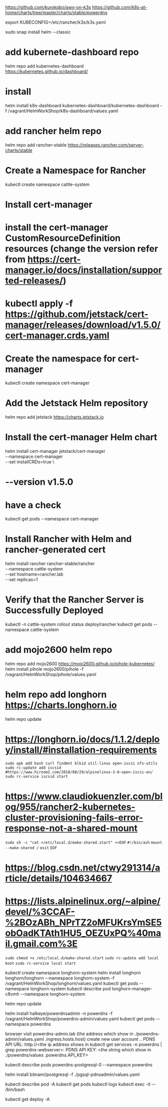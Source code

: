 https://github.com/kurokobo/awx-on-k3s
https://github.com/k8s-at-home/charts/tree/master/charts/stable/powerdns

export KUBECONFIG=/etc/rancher/k3s/k3s.yaml


sudo snap install helm --classic

# add kubernete-dashboard repo
helm repo add kubernetes-dashboard https://kubernetes.github.io/dashboard/
# install
helm install k8s-dashboard kubernetes-dashboard/kubernetes-dashboard -f /vagrant/HelmWorkShop/k8s-dashboard/values.yaml


# add rancher helm repo
helm repo add rancher-stable https://releases.rancher.com/server-charts/stable

# Create a Namespace for Rancher
kubectl create namespace cattle-system

# Install cert-manager
# install the cert-manager CustomResourceDefinition resources (change the version refer from https://cert-manager.io/docs/installation/supported-releases/)
# kubectl apply -f https://github.com/jetstack/cert-manager/releases/download/v1.5.0/cert-manager.crds.yaml
# Create the namespace for cert-manager
kubectl create namespace cert-manager
# Add the Jetstack Helm repository
helm repo add jetstack https://charts.jetstack.io
# Install the cert-manager Helm chart
helm install cert-manager jetstack/cert-manager \
  --namespace cert-manager \
  --set installCRDs=true \
  # --version v1.5.0 
# have a check
kubectl get pods --namespace cert-manager

# Install Rancher with Helm and rancher-generated cert
helm install rancher rancher-stable/rancher \
  --namespace cattle-system \
  --set hostname=rancher.lab \
  --set replicas=1
# Verify that the Rancher Server is Successfully Deployed
kubectl -n cattle-system rollout status deploy/rancher
kubectl get pods --namespace cattle-system

# add mojo2600 helm repo
helm repo add mojo2600 https://mojo2600.github.io/pihole-kubernetes/
helm install pihole mojo2600/pihole -f /vagrant/HelmWorkShop/pihole/values.yaml

<!-- # add bitnami helm repo 
helm repo add bitnami https://charts.bitnami.com/bitnami
# create pgsql namespace
kubectl create namespace pgsql
# install postgresql
helm install postgresql bitnami/postgresql --namespace pgsql -f /vagrant/HelmWorkShop/postgresql/values.yaml
kubectl get pods --namespace pgsql -->

<!-- # add runix helm repo 
helm repo add runix https://helm.runix.net
# install pgadmin
helm install pgadmin runix/pgadmin4 --namespace pgsql -f /vagrant/HelmWorkShop/pgadmin/values.yaml
kubectl describe pgadmin-pgadmin4-bf884f4c8-n59c2  --namespace pgsql -->

<!-- # create powerdns namespace
kubectl create namespace powerdns

# add k8s at home helm repo
helm repo add k8s-at-home https://k8s-at-home.com/charts/
# install powerdns 
helm install powerdns k8s-at-home/powerdns --namespace powerdns -f /vagrant/HelmWorkShop/powerdns/values-k8s-at-home.yaml


kubectl get pods --namespace powerdns
kubectl describe pod powerdns-598454f648-kgr5v -n powerdns


kubectl exec --stdin --tty powerdns-postgresql-0 -n powerdns -- /bin/bash
createdb -h localhost -p 5432 -U pdns pdns_admin
psql -U pdns
\l

https://doc.powerdns.com/authoritative/dnsupdate.html

# add halkeye helm repo
helm repo add halkeye https://halkeye.github.io/helm-charts/
# install powerdns-admin
helm install powerdnsadmin halkeye/powerdnsadmin -n powerdns -f /vagrant/HelmWorkShop/powerdns-admin/values.yaml
kubectl logs powerdnsadmin-86b467cf97-84p24  -n powerdns

helm repo add k8s-at-home https://k8s-at-home.com/charts/
helm repo add bitnami https://charts.bitnami.com/bitnami -->

# helm repo add longhorn https://charts.longhorn.io

helm repo update

# https://longhorn.io/docs/1.1.2/deploy/install/#installation-requirements
`sudo apk add bash curl findmnt blkid util-linux open-iscsi nfs-utils`
`sudo rc-update add iscsid #https://www.hiroom2.com/2018/08/29/alpinelinux-3-8-open-iscsi-en/`
`sudo rc-service iscsid start`

# https://www.claudiokuenzler.com/blog/955/rancher2-kubernetes-cluster-provisioning-fails-error-response-not-a-shared-mount
`sudo sh -c "cat >/etc/local.d/make-shared.start" <<EOF`
`#!/bin/ash`
`mount --make-shared /`
`exit`
`EOF`

# https://blog.csdn.net/ctwy291314/article/details/104634667
# https://lists.alpinelinux.org/~alpine/devel/%3CCAF-%2BOzABh_NPrTZ2oMFUKrsYmSE5obOadKTAth1HU5_OEZUxPQ%40mail.gmail.com%3E
`sudo chmod +x /etc/local.d/make-shared.start`
`sudo rc-update add local boot`
`sudo rc-service local start`

kubectl create namespace longhorn-system
helm install longhorn longhorn/longhorn --namespace longhorn-system -f /vagrant/HelmWorkShop/longhorn/values.yaml
kubectl get pods --namespace longhorn-system
kubectl describe pod longhorn-manager-c8vmh --namespace longhorn-system

helm repo update




helm install <powerdnsadmin> halkeye/powerdnsadmin -n powerdns -f /vagrant/HelmWorkShop/powerdns-admin/values.yaml
kubectl get pods --namespace powerdns

browser visit powerdns-admin.lab (the address which show in ./powerdns-admin/values.yaml .ingress.hosts.host)
create new user account
..
PDNS API URL: http://<the ip address shows in kubectl get services -n powerdns | grep powerdns-webserver>:<the port number shows in >
PDNS API KEY: <the string which show in ./powerdns/values .powerdns.API_KEY>

kubectl describe pods powerdns-postgresql-0 --namespace powerdns

helm install <pgsql-pdnsadmin> bitnami/postgresql -f ./pgsql-pdnsadmin/values.yaml

kubectl describe pod -A
kubectl get pods
kubectl logs <podname>
kubectl exec -it <podname> -- /bin/bash

kubectl get deploy -A